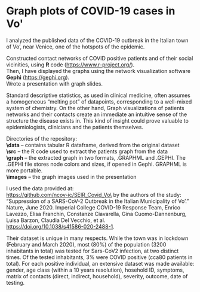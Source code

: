 
# Graph plots of COVID-19 cases in Vo'

I analyzed the published data of the COVID-19 outbreak in the Italian town of Vo’, near Venice, one of the hotspots of the epidemic.

Constructed contact networks of COVID positive patients and of their social vicinities, using **R** code (https://www.r-project.org/).<br/>
Then, I have displayed the graphs using the network visualization software **Gephi** (https://gephi.org).<br/>
Wrote a presentation with graph slides.<br/>

Standard descriptive statistics, as used in clinical medicine, often assumes a homogeneous “melting pot” of datapoints, corresponding to a well-mixed system of chemistry. On the other hand, Graph visualizations of patients networks and their contacts create an immediate an intuitive sense of the structure the disease exists in. This kind of insight could prove valuable to epidemiologists, clinicians and the patients themselves.

Directories of the repository:\
**\data** – contains tabular R dataframe, derived from the original dataset\
**\src** – the R code used to extract the patients graph from the data\
**\graph** – the extracted graph in two formats, .GRAPHML and .GEPHI. The .GEPHI file stores node colors and sizes, if opened in Gephi. GRAPHML is more portable.\
**\images** – the graph images used in the presentation

I used the data provided at:\
https://github.com/ncov-ic/SEIR_Covid_Vo\
by the authors of the study: \
 “Suppression of a SARS-CoV-2 Outbreak in the Italian Municipality of Vo’.” Nature, June 2020. Imperial College COVID-19 Response Team, Enrico Lavezzo, Elisa Franchin, Constanze Ciavarella, Gina Cuomo-Dannenburg, Luisa Barzon, Claudia Del Vecchio, et al.  \
https://doi.org/10.1038/s41586-020-2488-1.

Their dataset is unique in many respects. While the town was in lockdown (February and March 2020), most (80%) of the population  (3200 inhabitants in total) was tested for Sars-CoV2 infection, at two distinct times. Of the tested inhabitants, 3% were COVID positive (cca80 patients in total). For each positive individual, an extensive dataset was made available: gender, age class (within a 10 years resolution), hosehold ID, symptoms, matrix of contacts (direct, indirect, household), severity, outcome, date of testing.
